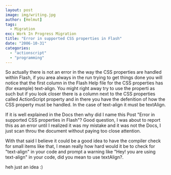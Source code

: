 ```yaml
---
layout: post
image: img/writing.jpg
author: [Helmut]
tags:
  - Migration
exc: Work In Progress Migration
title: "Error in supported CSS properties in Flash"
date: "2006-10-31"
categories: 
  - "actionscript"
  - "programming"
---
```


So actually there is not an error in the way the CSS properties are handled within Flash, if you area always in the run trying to get things done you will notice that the first column in the Flash Help file for the CSS properties has (for example) text-align. You might right away try to use the properti as such but if you look closer there is a column next to the CSS properties called ActionScript property and in there you have the defenition of how the CSS property must be handled. In the case of text-align it must be textAlign.

If it is well explained in the Docs then why did I name this Post "Error in supported CSS properties in Flash"? Good question, I was about to report this as an error until I realized it was my mistake and it was not the Docs, I just scan throu the document without paying too close attention.

With that said I believe it could be a good idea to have the compiler check for small items like that, I mean really how hard would it be to check for "text-align" in your code and prompt a warning like "Hey! you are using text-align" in your code, did you mean to use textAlign?.

heh just an idea :)
